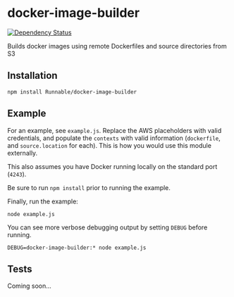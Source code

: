 # docker-image-builder

[![Dependency Status](https://david-dm.org/Runnable/docker-image-builder.svg)](https://david-dm.org/Runnable/docker-image-builder)

Builds docker images using remote Dockerfiles and source directories from S3

## Installation

    npm install Runnable/docker-image-builder

## Example

For an example, see `example.js`. Replace the AWS placeholders with valid credentials, and populate the `contexts` with valid information (`dockerfile`, and `source.location` for each). This is how you would use this module externally.

This also assumes you have Docker running locally on the standard port (`4243`).

Be sure to run `npm install` prior to running the example.

Finally, run the example:

    node example.js

You can see more verbose debugging output by setting `DEBUG` before running.

    DEBUG=docker-image-builder:* node example.js

## Tests

Coming soon...

